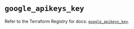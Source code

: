 # `google_apikeys_key`

Refer to the Terraform Registry for docs: [`google_apikeys_key`](https://registry.terraform.io/providers/hashicorp/google-beta/5.18.0/docs/resources/google_apikeys_key).

